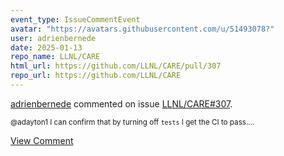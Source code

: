 ```yaml
---
event_type: IssueCommentEvent
avatar: "https://avatars.githubusercontent.com/u/51493078?"
user: adrienbernede
date: 2025-01-13
repo_name: LLNL/CARE
html_url: https://github.com/LLNL/CARE/pull/307
repo_url: https://github.com/LLNL/CARE
---
```


<a href='https://github.com/adrienbernede' target='_blank'>adrienbernede</a> commented on issue <a href='https://github.com/LLNL/CARE/pull/307' target='_blank'>LLNL/CARE#307</a>.

<small>@adayton1 I can confirm that by turning off `tests` I get the CI to pass....</small>

<a href='https://github.com/LLNL/CARE/pull/307' target='_blank'>View Comment</a>